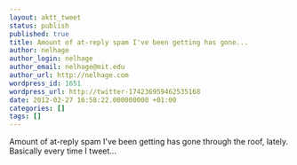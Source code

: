 ```yaml
---
layout: aktt_tweet
status: publish
published: true
title: Amount of at-reply spam I've been getting has gone...
author: nelhage
author_login: nelhage
author_email: nelhage@mit.edu
author_url: http://nelhage.com
wordpress_id: 1651
wordpress_url: http://twitter-174236959462535168
date: 2012-02-27 16:58:22.000000000 +01:00
categories: []
tags: []
---
```

Amount of at-reply spam I've been getting has gone through the roof, lately. Basically every time I tweet...

